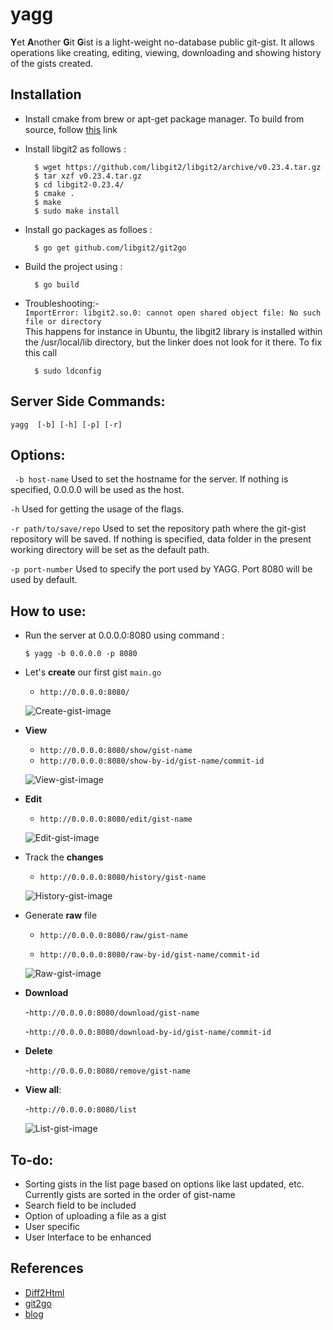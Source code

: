 # yagg

**Y**et **A**nother **G**it **G**ist is a light-weight no-database public git-gist. It allows operations like creating, editing, viewing, downloading and showing history of the gists created.

## Installation


- Install cmake from brew or apt-get package manager. To build from source, follow [this](https://cmake.org/install/) link

- Install libgit2 as follows :
    ```
      $ wget https://github.com/libgit2/libgit2/archive/v0.23.4.tar.gz
      $ tar xzf v0.23.4.tar.gz
      $ cd libgit2-0.23.4/
      $ cmake .
      $ make
      $ sudo make install
    ```

- Install go packages as folloes :
    ```
      $ go get github.com/libgit2/git2go
    ```

- Build the project using :
    ```
      $ go build
    ```


- Troubleshooting:-  
    ```ImportError: libgit2.so.0: cannot open shared object file: No such file or directory```  
         This happens for instance in Ubuntu, the libgit2 library is installed within the /usr/local/lib directory, but the linker does not look for it there.
         To fix this call
    ```
      $ sudo ldconfig
    ```

## Server Side Commands:

```
yagg  [-b] [-h] [-p] [-r]
```

## Options:


``` -b host-name```
    Used to set the hostname for the server. If nothing is specified, 0.0.0.0 will be used as the host.

``` -h ```
    Used for getting the usage of the flags.

``` -r path/to/save/repo ```
     Used to set the repository path where the git-gist repository will be saved. If nothing is specified, data folder in the present working directory will be set as the default path.

``` -p port-number ```
     Used to specify the port used by YAGG. Port 8080 will be used by default.

## How to use:

- Run the server at 0.0.0.0:8080 using command :

  ```
  $ yagg -b 0.0.0.0 -p 8080
  ```

- Let's **create** our first gist ``` main.go ```

    - ```http://0.0.0.0:8080/```

    ![Create-gist-image](https://github.com/gophergala2016/yagg/blob/master/images/create_gist.png "create")

- **View** 
    
    - ```http://0.0.0.0:8080/show/gist-name```
    - ```http://0.0.0.0:8080/show-by-id/gist-name/commit-id```

    ![View-gist-image](https://github.com/gophergala2016/yagg/blob/master/images/view_gist.png "view")

- **Edit**
    
    - ```http://0.0.0.0:8080/edit/gist-name```

    ![Edit-gist-image](https://github.com/gophergala2016/yagg/blob/master/images/edit_gist.png "edit")

- Track the **changes** 
    
    - ```http://0.0.0.0:8080/history/gist-name```

    ![History-gist-image](https://github.com/gophergala2016/yagg/blob/master/images/history_gist.png "history")

- Generate **raw** file
    
    - ```http://0.0.0.0:8080/raw/gist-name```

    
    - ```http://0.0.0.0:8080/raw-by-id/gist-name/commit-id```
    
    
    ![Raw-gist-image](https://github.com/gophergala2016/yagg/blob/master/images/raw_gist.png "raw")

- **Download** 

    -```http://0.0.0.0:8080/download/gist-name```
    
    -```http://0.0.0.0:8080/download-by-id/gist-name/commit-id```

- **Delete** 
    
    -```http://0.0.0.0:8080/remove/gist-name```

- **View all**:

    -```http://0.0.0.0:8080/list```
    
    ![List-gist-image](https://github.com/gophergala2016/yagg/blob/master/images/list_gist.png "list")
    
## To-do:
- Sorting gists in the list page based on options like last updated, etc. Currently gists are sorted in the order of gist-name
- Search field to be included
- Option of uploading a file as a gist
- User specific
- User Interface to be enhanced

 ## References
- [Diff2Html](https://github.com/rtfpessoa/diff2html)
- [git2go](https://godoc.org/github.com/libgit2/git2go)
- [blog](https://blog.gopheracademy.com/advent-2014/git2go-tutorial/)
